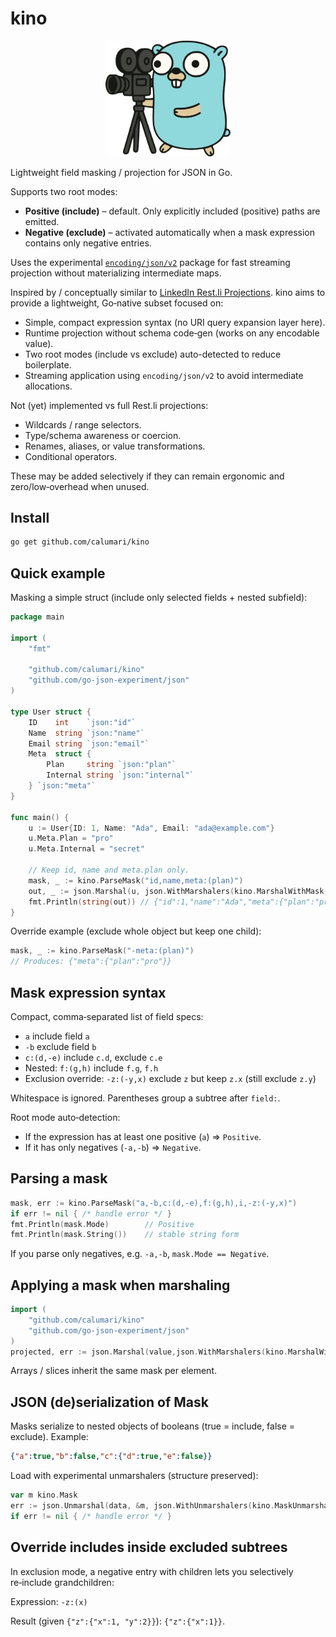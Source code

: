 # kino

<p align="center">
  <picture>
    <img src="assets/logo.svg" alt="Golang Gopher with film camera" width="200"/>
  </picture>
</p>

Lightweight field masking / projection for JSON in Go.

Supports two root modes:

* **Positive (include)** – default. Only explicitly included (positive) paths are emitted.
* **Negative (exclude)** – activated automatically when a mask expression contains only negative entries.

Uses the experimental [`encoding/json/v2`](https://github.com/go-json-experiment/json) package for fast streaming projection without materializing intermediate maps.

Inspired by / conceptually similar to [LinkedIn Rest.li Projections](https://linkedin.github.io/rest.li/Projections). kino aims to provide a lightweight, Go‑native subset focused on:

* Simple, compact expression syntax (no URI query expansion layer here).
* Runtime projection without schema code‑gen (works on any encodable value).
* Two root modes (include vs exclude) auto-detected to reduce boilerplate.
* Streaming application using `encoding/json/v2` to avoid intermediate allocations.

Not (yet) implemented vs full Rest.li projections:
* Wildcards / range selectors.
* Type/schema awareness or coercion.
* Renames, aliases, or value transformations.
* Conditional operators.

These may be added selectively if they can remain ergonomic and zero/low‑overhead when unused.

## Install

```bash
go get github.com/calumari/kino
```

## Quick example

Masking a simple struct (include only selected fields + nested subfield):

```go
package main

import (
	"fmt"

	"github.com/calumari/kino"
	"github.com/go-json-experiment/json"
)

type User struct {
	ID    int    `json:"id"`
	Name  string `json:"name"`
	Email string `json:"email"`
	Meta  struct {
		Plan     string `json:"plan"`
		Internal string `json:"internal"`
	} `json:"meta"`
}

func main() {
	u := User{ID: 1, Name: "Ada", Email: "ada@example.com"}
	u.Meta.Plan = "pro"
	u.Meta.Internal = "secret"

	// Keep id, name and meta.plan only.
	mask, _ := kino.ParseMask("id,name,meta:(plan)")
	out, _ := json.Marshal(u, json.WithMarshalers(kino.MarshalWithMask(mask)))
	fmt.Println(string(out)) // {"id":1,"name":"Ada","meta":{"plan":"pro"}}
}
```

Override example (exclude whole object but keep one child):

```go
mask, _ := kino.ParseMask("-meta:(plan)")
// Produces: {"meta":{"plan":"pro"}}
```

## Mask expression syntax

Compact, comma‑separated list of field specs:

* `a` include field `a`
* `-b` exclude field `b`
* `c:(d,-e)` include `c.d`, exclude `c.e`
* Nested: `f:(g,h)` include `f.g`, `f.h`
* Exclusion override: `-z:(-y,x)` exclude `z` but keep `z.x` (still exclude `z.y`)

Whitespace is ignored. Parentheses group a subtree after `field:`.

Root mode auto‑detection:

* If the expression has at least one positive (`a`) => `Positive`.
* If it has only negatives (`-a,-b`) => `Negative`.

## Parsing a mask

```go
mask, err := kino.ParseMask("a,-b,c:(d,-e),f:(g,h),i,-z:(-y,x)")
if err != nil { /* handle error */ }
fmt.Println(mask.Mode)        // Positive
fmt.Println(mask.String())    // stable string form
```

If you parse only negatives, e.g. `-a,-b`, `mask.Mode == Negative`.

## Applying a mask when marshaling

```go
import (
	"github.com/calumari/kino"
	"github.com/go-json-experiment/json"
)
projected, err := json.Marshal(value,json.WithMarshalers(kino.MarshalWithMask(mask)))
```

Arrays / slices inherit the same mask per element.

## JSON (de)serialization of Mask

Masks serialize to nested objects of booleans (true = include, false = exclude). Example:

```json
{"a":true,"b":false,"c":{"d":true,"e":false}}
```

Load with experimental unmarshalers (structure preserved):

```go
var m kino.Mask
err := json.Unmarshal(data, &m, json.WithUnmarshalers(kino.MaskUnmarshalers()))
if err != nil { /* handle error */ }
```

## Override includes inside excluded subtrees

In exclusion mode, a negative entry with children lets you selectively re‑include grandchildren:

Expression: `-z:(x)`

Result (given `{"z":{"x":1, "y":2}}`): `{"z":{"x":1}}`.
